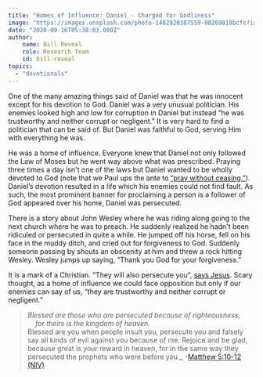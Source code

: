```yaml
---
title: "Homes of Influence: Daniel - Charged for Godliness"
image: "https://images.unsplash.com/photo-1482920387559-08269818bcfc?ixlib=rb-1.2.1&q=85&fm=jpg&crop=entropy&cs=srgb&ixid=eyJhcHBfaWQiOjk2NjF9"
date: "2020-09-16T05:38:03.000Z"
author:
    name: Bill Reveal
    role: Research Team
    id: bill-reveal
topics:
  - "devotionals"
---
```


One of the many amazing things said of Daniel was that he was innocent except for his devotion to God. Daniel was a very unusual politician. His enemies looked high and low for corruption in Daniel but instead “he was trustworthy and neither corrupt or negligent.” It is very hard to find a politician that can be said of.  But Daniel was faithful to God, serving Him with everything he was. 

He was a home of influence. Everyone knew that Daniel not only followed the Law of Moses but he went way above what was prescribed. Praying three times a day isn't one of the laws but Daniel wanted to be wholly devoted to God  (note that we Paul ups the ante to [“pray without ceasing,”][1]). Daniel’s devotion resulted in a life which his enemies could not find fault. As such, the most prominent banner for proclaiming a person is a follower of God appeared over his home, Daniel was persecuted. 

There is a story about John Wesley where he was riding along going to the next church where he was to preach. He suddenly realized he hadn't been ridiculed or persecuted in quite a while. He jumped off his horse, fell on his face in the muddy ditch, and cried out for forgiveness to God. Suddenly someone passing by shouts an obscenity at him and threw a rock hitting Wesley. Wesley jumps up saying, “Thank you God for your forgiveness.” 

It is a mark of a Christian. “They will also persecute you”, [says Jesus][2]. Scary thought, as a home of influence we could face opposition but only if our enemies can say of us, “they are trustworthy and neither corrupt or negligent.”

> _Blessed are those who are persecuted because of righteousness,_   
> _&nbsp;&nbsp;&nbsp;&nbsp;for theirs is the kingdom of heaven._   
> Blessed are you when people insult you, persecute you and falsely say all kinds of evil against you because of me. Rejoice and be glad, because great is your reward in heaven, for in the same way they persecuted the prophets who were before you._ -[Matthew 5:10-12 (NIV)][3]

[1]: https://www.biblehub.com/esv/1_thessalonians/5-17.htm
[2]: https://biblehub.com/john/15-20.htm
[3]: https://biblehub.com/niv/matthew/5.htm

